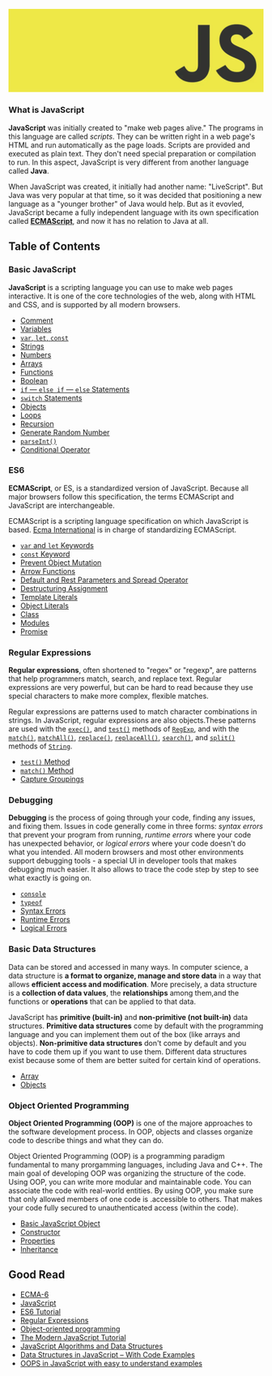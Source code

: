 ![javascript-header](../assets/img/javascript-header.png)

### What is JavaScript
**JavaScript** was initially created to "make web pages alive." The programs in this language are called *scripts*. They can be written right in a web page's HTML and run automatically as the page loads. Scripts are provided and executed as plain text. They don't need special preparation or compilation to run. In this aspect, JavaScript is very different from another language called **Java**.

When JavaScript was created, it initially had another name: "LiveScript". But Java was very popular at that time, so it was decided that positioning a new language as a "younger brother" of Java would help. But as it evovled, JavaScript became a fully independent language with its own specification called [**ECMAScript**](http://en.wikipedia.org/wiki/ECMAScript), and now it has no relation to Java at all.

## Table of Contents

### Basic JavaScript

**JavaScript** is a scripting language you can use to make web pages interactive. It is one of the core technologies of the web, along with HTML and CSS, and is supported by all modern browsers.

* [Comment](basics/comment-variables.md#comment)
* [Variables](basics/comment-variables.md#variables)
* [`var`, `let`, `const`](basics/var-let-const.md)
* [Strings](basics/string.md)
* [Numbers](basics/numbers.md)
* [Arrays](basics/array.md)
* [Functions](basics/functions.md)
* [Boolean](basics/boolean.md)
* [`if` — `else if` — `else` Statements](basics/if-else-if.md)
* [`switch` Statements](basics/swtich.md)
* [Objects](basics/objects.md)
* [Loops](basics/loops.md)
* [Recursion](basics/recursion.md)
* [Generate Random Number](basics/generate-random.md)
* [`parseInt()`](basics/parseInt.md)
* [Conditional Operator](basics/conditional-operator.md)

### ES6

**ECMAScript**, or ES, is a standardized version of JavaScript. Because all major browsers follow this specification, the terms ECMAScript and JavaScript are interchangeable.

ECMAScript is a scripting language specification on which JavaScript is based. [Ecma International](https://www.ecma-international.org/) is in charge of standardizing ECMAScript.

* [`var` and `let` Keywords](es6/var-let.md)
* [`const` Keyword](es6/const.md)
* [Prevent Object Mutation](es6/object-mutation.md)
* [Arrow Functions](es6/arrow-functions.md)
* [Default and Rest Parameters and Spread Operator](es6/functions.md)
* [Destructuring Assignment](es6/destructuring-assignment.md)
* [Template Literals](es6/template-literals.md)
* [Object Literals](es6/object-literals.md)
* [Class](es6/class.md)
* [Modules](es6/modules.md)
* [Promise](es6/promise.md)

### Regular Expressions
**Regular expressions**, often shortened to "regex" or "regexp", are patterns that help programmers match, search, and replace text. Regular expressions are very powerful, but can be hard to read because they use special characters to make more complex, flexible matches.

Regular expressions are patterns used to match character combinations in strings. In JavaScript, regular expressions are also objects.These patterns are used with the [`exec()`](https://developer.mozilla.org/en-US/docs/Web/JavaScript/Reference/Global_Objects/RegExp/exec), and [`test()`](https://developer.mozilla.org/en-US/docs/Web/JavaScript/Reference/Global_Objects/RegExp/test) methods of [`RegExp`](https://developer.mozilla.org/en-US/docs/Web/JavaScript/Reference/Global_Objects/RegExp), and with the [`match()`](https://developer.mozilla.org/en-US/docs/Web/JavaScript/Reference/Global_Objects/String/match), [`matchAll()`](https://developer.mozilla.org/en-US/docs/Web/JavaScript/Reference/Global_Objects/String/matchAll), [`replace()`](https://developer.mozilla.org/en-US/docs/Web/JavaScript/Reference/Global_Objects/String/replace), [`replaceAll()`](https://developer.mozilla.org/en-US/docs/Web/JavaScript/Reference/Global_Objects/String/replaceAll), [`search()`](https://developer.mozilla.org/en-US/docs/Web/JavaScript/Reference/Global_Objects/String/search), and [`split()`](https://developer.mozilla.org/en-US/docs/Web/JavaScript/Reference/Global_Objects/String/split) methods of [`String`](https://developer.mozilla.org/en-US/docs/Web/JavaScript/Reference/Global_Objects/String).

* [`test()` Method](regex/test-method.md)
* [`match()` Method](regex/match-method.md)
* [Capture Groupings](regex/capture-group.md)

### Debugging
**Debugging** is the process of going through your code, finding any issues, and fixing them. Issues in code generally come in three forms: *syntax errors* that prevent your program from running, *runtime errors* where your code has unexpected behavior, or *logical errors* where your code doesn't do what you intended. All modern browsers and most other environments support debugging tools - a special UI in developer tools that makes debugging much easier. It also allows to trace the code step by step to see what exactly is going on.

* [`console`](debugging/console.md)
* [`typeof`](debugging/typeof.md)
* [Syntax Errors](debugging/syntax-errors.md)
* [Runtime Errors](debugging/runtime-errors.md)
* [Logical Errors](debugging/logical-errors.md)

### Basic Data Structures
Data can be stored and accessed in many ways. In computer science, a data structure is **a format to organize, manage and store data** in a way that allows **efficient access and modification**. More precisely, a data structure is a **collection of data values**, the **relationships** among them,and the functions or **operations** that can be applied to that data.

JavaScript has **primitive (built-in)** and **non-primitive (not built-in)** data structures. **Primitive data structures** come by default with the programming language and you can implement them out of the box (like arrays and objects). **Non-primitive data structures** don't come by default and you have to code them up if you want to use them. Different data structures exist because some of them are better suited for certain kind of operations.

* [Array](data-structures/array.md)
* [Objects](data-structures/objects.md)

### Object Oriented Programming
**Object Oriented Programming (OOP)** is one of the majore approaches to the software development process. In OOP, objects and classes organize code to describe things and what they can do.

Object Oriented Programming (OOP) is a programming paradigm fundamental to many prorgamming languages, including Java and C++. The main goal of developing OOP was organizing the structure of the code. Using OOP, you can write more modular and maintainable code. You can associate the code with real-world entities. By using OOP, you make sure that only allowed members of one code is .accessible to others. That makes your code fully secured to unauthenticated access (within the code).

* [Basic JavaScript Object](oop/object.md)
* [Constructor](oop/constructor.md)
* [Properties](oop/properties.md)
* [Inheritance](oop/inheritance.md)

## Good Read
* [ECMA-6](https://www.ecma-international.org/publications-and-standards/standards/ecma-6/)
* [JavaScript](https://developer.mozilla.org/en-US/docs/Web/JavaScript)
* [ES6 Tutorial](https://www.javascripttutorial.net/es6/)
* [Regular Expressions](https://developer.mozilla.org/en-US/docs/Web/JavaScript/Guide/Regular_Expressions)
* [Object-oriented programming](https://developer.mozilla.org/en-US/docs/Learn/JavaScript/Objects/Object-oriented_programming)
* [The Modern JavaScript Tutorial](https://javascript.info/)
* [JavaScript Algorithms and Data Structures](https://www.freecodecamp.org/learn/javascript-algorithms-and-data-structures/)
* [Data Structures in JavaScript – With Code Examples](https://www.freecodecamp.org/news/data-structures-in-javascript-with-examples/)
* [OOPS in JavaScript with easy to understand examples](https://dev.to/nehal_mahida/oops-in-javascript-with-easy-to-understand-examples-2ppn)